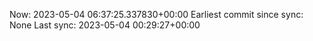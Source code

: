 Now: 2023-05-04 06:37:25.337830+00:00 Earliest commit since sync: None Last sync: 2023-05-04 00:29:27+00:00

